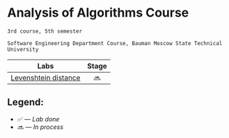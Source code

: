 # Analysis of Algorithms Course

    3rd course, 5th semester

    Software Engineering Department Course, Bauman Moscow State Technical University

| Labs  |     Stage     |
| ------------- |:-------------:|
|[Levenshtein distance](https://github.com/gofixyourself/Analysis-of-Algorithms/tree/Levenshtein/Levenshtein)|:soon:|

## Legend:

* :white_check_mark: — *Lab done*
* :soon: — *In process*
